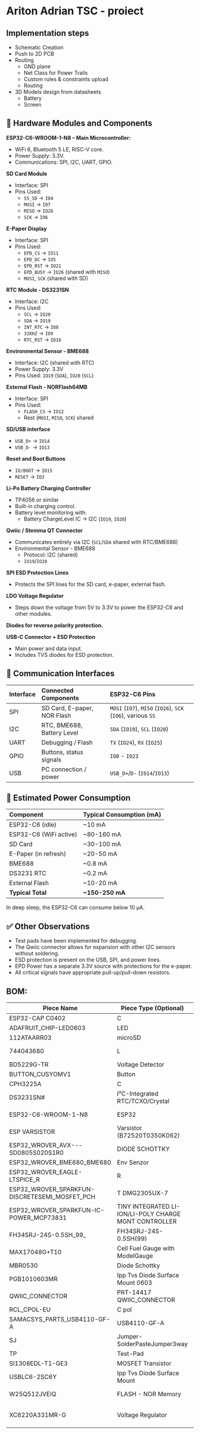 # Ariton Adrian TSC - proiect

## Implementation steps

* Schematic Creation
* Push to 2D PCB
* Routing
  * GND plane
  * Net Class for Power Trails
  * Custom rules & constraints upload
  * Routing
* 3D Models design from datasheets
  * Battery
  * Screen

## 🔧 Hardware Modules and Components

**ESP32-C6-WROOM-1-N8 – Main Microcontroller:**
* WiFi 6, Bluetooth 5 LE, RISC-V core.
* Power Supply: 3.3V.
* Communications: SPI, I2C, UART, GPIO.

**SD Card Module**
* Interface: SPI
* Pins Used:
    * `SS_SD` → `IO4`
    * `MOSI` → `IO7`
    * `MISO` → `IO26`
    * `SCK` → `IO6`

**E-Paper Display**
* Interface: SPI
* Pins Used:
    * `EPD_CS` → `IO11`
    * `EPD_DC` → `IO5`
    * `EPD_RST` → `IO21`
    * `EPD_BUSY` → `IO26` (shared with `MISO`)
    * `MOSI`, `SCK` (shared with SD)

**RTC Module - DS3231SN**
* Interface: I2C
* Pins Used:
    * `SCL` → `IO20`
    * `SDA` → `IO19`
    * `INT_RTC` → `IO8`
    * `32KHZ` → `IO9`
    * `RTC_RST` → `IO16`

**Environmental Sensor - BME688**
* Interface: I2C (shared with RTC)
* Power Supply: 3.3V
* Pins Used: `IO19` (`SDA`), `IO20` (`SCL`)

**External Flash - NORFlash64MB**
* Interface: SPI
* Pins Used:
    * `FLASH_CS` → `IO12`
    * Rest (`MOSI`, `MISO`, `SCK`) shared

**SD/USB interface**
* `USB_D+` → `IO14`
* `USB_D-` → `IO13`

**Reset and Boot Buttons**
* `IO/BOOT` → `IO15`
* `RESET` → `IO3`

**Li-Po Battery Charging Controller**
* TP4056 or similar
* Built-in charging control.
* Battery level monitoring with:
    * Battery ChargeLevel IC → I2C (`IO19`, `IO20`)

**Qwiic / Stemma QT Connector**
* Communicates entirely via I2C (`SCL`/`SDA` shared with RTC/BME688)
* Environmental Sensor - BME688
    * Protocol: I2C (shared)
    * `IO19`/`IO20`

**SPI ESD Protection Lines**
* Protects the SPI lines for the SD card, e-paper, external flash.

**LDO Voltage Regulator**
* Steps down the voltage from 5V to 3.3V to power the ESP32-C6 and other modules.

**Diodes for reverse polarity protection.**

**USB-C Connector + ESD Protection**
* Main power and data input.
* Includes TVS diodes for ESD protection.

## 📡 Communication Interfaces

| Interface | Connected Components       | ESP32-C6 Pins                       |
| :-------- | :------------------------- | :------------------------------------ |
| SPI       | SD Card, E-paper, NOR Flash | `MOSI` (`IO7`), `MISO` (`IO26`), `SCK` (`IO6`), various `SS` |
| I2C       | RTC, BME688, Battery Level | `SDA` (`IO19`), `SCL` (`IO20`)        |
| UART      | Debugging / Flash          | `TX` (`IO24`), `RX` (`IO25`)        |
| GPIO      | Buttons, status signals    | `IO0` - `IO23`                        |
| USB       | PC connection / power      | `USB_D+`/`D-` (`IO14`/`IO13`)          |

## 🔋 Estimated Power Consumption

| Component             | Typical Consumption (mA) |
| :--------------------- | :----------------------- |
| ESP32-C6 (idle)        | ~10 mA                  |
| ESP32-C6 (WiFi active) | ~80-160 mA              |
| SD Card                | ~30-100 mA              |
| E-Paper (in refresh)   | ~20-50 mA               |
| BME688                 | ~0.8 mA                 |
| DS3231 RTC             | ~0.2 mA                 |
| External Flash           | ~10-20 mA               |
| **Typical Total** | **~150-250 mA** |

In deep sleep, the ESP32-C6 can consume below 10 µA.

## ✅ Other Observations

* Test pads have been implemented for debugging.
* The Qwiic connector allows for expansion with other I2C sensors without soldering.
* ESD protection is present on the USB, SPI, and power lines.
* EPD Power has a separate 3.3V source with protections for the e-paper.
* All critical signals have appropriate pull-up/pull-down resistors.

## BOM:

| **Piece Name**                          | **Piece Type (Optional)**            | **Link** |
|----------------------------------------|--------------------------------------|----------|
| ESP32-CAP C0402                        | C                                    | https://componentsearchengine.com/part-view/CC0402MRX5R5BB106/YAGEO |
| ADAFRUIT_CHIP-LED0603                  | LED                                  | https://www.snapeda.com/parts/KP-1608SURCK/Kingbright/view-part/?ref=search&t=LED%200603 |
| 112ATAARR03                            | microSD                              | https://www.snapeda.com/parts/112A-TAAR-R03/Attend/view-part/ |
| 744043680                              | L                                    | https://eu.mouser.com/ProductDetail/Wurth-Elektronik/744043680?qs=PGXP4M47uW6VkZq%252BkzjrHA%3D%3D |
| BD5229G-TR                             | Voltage Detector                     | https://www.snapeda.com/parts/BD5229G-TR/Rohm/view-part/?ref=search&t=BD5229G-TR |
| BUTTON_CUSYOMV1                        | Button                               | https://www.snapeda.com/search/?q=EVQP7L01P&search-type=parts |
| CPH3225A                               | C                                    | https://www.snapeda.com/parts/CPH3225A/Seiko/view-part/ |
| DS3231SN#                              | I²C-Integrated RTC/TCXO/Crystal      | https://www.snapeda.com/parts/DS3231SN%23/Analog%20Devices/view-part/?ref=search&t=DS3231SN%23 |
| ESP32-C6-WROOM-1-N8                    | ESP32                              | https://www.snapeda.com/parts/ESP32-C6-WROOM-1-N8/Espressif%20Systems/view-part/?ref=search&t=ESP32-C6-WROOM-1-N8 |
| ESP VARSISTOR                          | Varsistor (B72520T0350K062)                      | https://ro.mouser.com/ProductDetail/EPCOS-TDK/B72520T0350K062?qs=dEfas%2FXlABIszF52uu7vrg%3D%3D |
| ESP32_WROVER_AVX---SD0805S020S1R0      |  DIODE SCHOTTKY                       | https://componentsearchengine.com/part-view/SD0805S020S1R0/Kyocera%20AVX |
| ESP32_WROVER_BME680_BME680             | Env Senzor                            | https://www.snapeda.com/parts/BME680/Bosch%20Sensortec/view-part/?ref=search&t=bme680 |
| ESP32_WROVER_EAGLE-LTSPICE_R           | R                                    | https://componentsearchengine.com/part-view/R0402%201%25%20100%20K%20(RC0402FR-07100KL)/YAGEO |
| ESP32_WROVER_SPARKFUN-DISCRETESEMI_MOSFET_PCH | T DMG2305UX-7                 | https://componentsearchengine.com/part-view/DMG2305UX-7/Diodes%20Incorporated |
| ESP32_WROVER_SPARKFUN-IC-POWER_MCP73831 | TINY INTEGRATED LI-ION/LI-POLY CHARGE MGNT CONTROLLER | https://componentsearchengine.com/part-view/MCP73831T-2ACI%2FOT/Microchip |
| FH34SRJ-24S-0.5SH_99_                   | FH34SRJ-24S-0.5SH(99)               | https://componentsearchengine.com/part-view/FH34SRJ-24S-0.5SH(99)/Hirose |
| MAX17048G+T10                          |  Cell Fuel Gauge with ModelGauge     | https://www.snapeda.com/parts/MAX17048G+T10/Analog%20Devices/view-part/ |
| MBR0530                                |  Diode Schottky                      | https://www.snapeda.com/parts/MBR0530/Onsemi/view-part/ |
| PGB1010603MR                           |  Ipp Tvs Diode Surface Mount 0603    | https://www.snapeda.com/parts/PGB1010603MR/Littelfuse/view-part/ |
| QWIIC_CONNECTOR                        | PRT-14417 QWIIC_CONNECTOR                 | https://www.snapeda.com/parts/PRT-14417/SparkFun/view-part/ |
| RCL_CPOL-EU                            | C pol                                | https://grabcad.com/library/tantalum-smd-capacitor-type-b-3528-1 |
| SAMACSYS_PARTS_USB4110-GF-A            | USB4110-GF-A                         | https://www.snapeda.com/parts/USB4110-GF-A./Global%20Connector%20Technology/view-part/ |
| SJ                                     | Jumper-SolderPasteJumper3way         | https://grabcad.com/library/solder-jumpers-1 |
| TP                                     | Test-Pad                             | self-made |
| SI1308EDL-T1-GE3                       |  MOSFET Transistor                 | https://www.snapeda.com/parts/SI1308EDL-T1-GE3/Vishay/view-part/ |
| USBLC6-2SC6Y                           |  Ipp Tvs Diode Surface Mount                                    | https://www.snapeda.com/parts/USBLC6-2SC6Y/STMicroelectronics/view-part/?ref=dk&t=USBLC6-2SC6Y&con_ref=None |
| W25Q512JVEIQ                           | FLASH - NOR Memory                                 | https://www.snapeda.com/parts/W25Q512JVEIQ/Winbond%20Electronics/view-part/?ref=search&t=W25Q512JVEIQ |
| XC6220A331MR-G                         | Voltage Regulator              | https://ro.mouser.com/ProductDetail/Torex-Semiconductor/XC6220A331MR-G?qs=AsjdqWjXhJ8ZSWznL1J0gg%3D%3D&utm_source=octopart&utm_medium=aggregator&utm_campaign=865-XC6220A331MR-G&utm_content=Torex%20Semiconductor |
